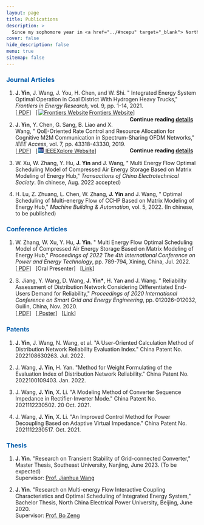 ```yaml
---
layout: page
title: Publications
description: >
  Since my sophomore year in <a href="../#ncepu" target="_blank"> North China Electrical Power University (NCEPU)</a>, I joined <a href="https://ieeexplore.ieee.org/author/37404367100" title="Prof. Zhou in IEEEXplore" target="_blank">Prof. Zhenyu Zhou</a>'s Lab and actively participated in scientific research. After that, my undergraduate thesis was supervised by <a href="https://ieeexplore.ieee.org/author/37589545400" title="Prof. Zeng in IEEEXplore" target="_blank">Prof. Bo Zeng</a>. In 2020, through the exam-free postgraduate recommendation, I entered <a href="../#seu" target="_blank"> Southeast University</a>, supervised by <a href="https://ieeexplore.ieee.org/author/37085418471" title="Prof. Wang in IEEEXplore" target="_blank">Prof. Jianhua Wang</a>.
cover: false
hide_description: false
menu: true
sitemap: false
---
```




<h3 class="h2" style="color: rgb(1,92,171)" id="Journal-Article">Journal Articles</h3>
<div>
<ol ><li><p>
  <div>
    <b>J. Yin</b>, J. Wang, J. You, H. Chen, and W. Shi. "
  Integrated Energy System Optimal Operation in Coal District With Hydrogen Heavy Trucks,"
   <i>Frontiers in Energy Research,</i> vol. 9, pp. 1-14, 2021.  <br>
   [<a href="/assets/files/Integrated Energy System Optimal Operation in Coal District With Hydrogen Heavy Trucks.pdf" target="_blank"> <span class="icon-file-pdf" style="font-size:15px; color: #ee3f24"></span> PDF</a>] &nbsp;
   [<a href="https://www.frontiersin.org/articles/10.3389/fenrg.2021.748673/full" target="_blank"><img src="/assets/icons/frontiers.ico" style="width:1em;margin:0 0.2em 0 0.1em;" alt="Frontiers Website">Frontiers Website</a>] &nbsp;
   <b><span  style="float: right;">Continue reading <a href="/publications/journals/IES">details</a><span class="icon-arrow-right2" style="font-size:12px;margin:0 0.5em 0 0.5em;"></span></span></b>
  </div>
</p></li>

<li><p> 
<div>
   <b>J. Yin</b>, Y. Chen, G. Sang, B. Liao and X. Wang, "
    QoE-Oriented Rate Control and Resource Allocation for Cognitive M2M Communication in Spectrum-Sharing OFDM Networks," 
    <i>IEEE Access</i>, vol. 7, pp. 43318-43330, 2019. <br>
    [<a href="/assets/files/QoE-Oriented Rate Control and Resource Allocation for Cognitive M2M Communication in Spectrum-Sharing OFDM Networks.pdf" target="_blank"> <span class="icon-file-pdf" style="font-size:15px; color: #ee3f24"></span> PDF</a>] &nbsp;
   [<a href="https://ieeexplore.ieee.org/document/8678771" target="_blank"><img src="/assets/icons/ieee.png" style="width:1em;margin:0 0.1em 0 0.1em;" alt="Frontiers Website">  IEEEXplore Website</a>] &nbsp;
   <strong><span  style="float: right;">Continue reading <a href="/publications/journals/M2M">details</a><span class="icon-arrow-right2" style="font-size:12px;margin:0 0.5em 0 0.5em;"></span></span></strong>
  </div>
</p></li>

<li><p> 
<div>
    W. Xu, W. Zhang, Y. Hu, <b>J. Yin</b> and J. Wang, "
    Multi Energy Flow Optimal Scheduling Model of Compressed Air Energy Storage Based on Matrix Modeling of Energy Hub," 
    <i>Transactions of China Electrotechnical Society</i>. (In chinese, Aug. 2022 accepted)
  </div>
</p></li>

<li><p> 
<div>
    H. Lu, Z. Zhuang, L. Chen, W. Zhang, <b>J. Yin</b> and J. Wang, "
    Optimal Scheduling of Multi-energy Flow of CCHP Based on Matrix Modeling of Energy Hub," 
    <i>Machine Building & Automation</i>, vol. 5, 2022. (In chinese, to be published)
  </div>
</p></li>

</ol>
</div>


<h3 class="h2" style="color: rgb(1,92,171)">Conference Articles</h3>
<div>
<ol>

<li><p>
    <div>
    W. Zhang, W. Xu,  Y. Hu, <b>J. Yin</b>. "
  Multi Energy Flow Optimal Scheduling Model of Compressed Air Energy Storage Based on Matrix Modeling of Energy Hub,"
   <i>Proceedings of 2022 The 4th International Conference on Power and Energy Technology</i>, pp. 789-794, Xining, China, Jul. 2022.<br>
   [<a href="/assets/files/ICPET2022.pdf" target="_blank"> <span class="icon-file-pdf" style="font-size:15px; color: #ee3f24"></span> PDF</a>] &nbsp;
   [Oral Presenter] &nbsp;
   [<a href="http://www.icpet.org/" target="_blank">Link</a>] &nbsp;
  </div>
</p></li>

<li><p>
  <div>
    S. Jiang, Y. Wang, D. Wang, <b>J. Yin*</b>, H. Yan and J. Wang. "
  Reliability Assessment of Distribution Network Considering Differentiated End-Users Demand for Reliability,"
   <i>Proceedings of  2020 International Conference on Smart Grid and Energy Engineering</i>, pp. 012026-012032, Guilin, China, Nov. 2020.<br>
   [<a href="/assets/files/Reliability assessment of distribution network considering differentiated end-users demand for reliability.pdf" target="_blank"> <span class="icon-file-pdf" style="font-size:15px; color: #ee3f24"></span> PDF</a>] &nbsp;
   [<a href="/assets/files/SGEE2020_poster.pdf" target="_blank"> Poster</a>] &nbsp;
   [<a href="https://iopscience.iop.org/article/10.1088/1755-1315/645/1/012026" target="_blank">Link</a>] &nbsp;
  </div>
</p></li>




</ol>
</div>

<h3 class="h2" style="color: rgb(1,92,171)" id="patents">Patents</h3>
<div>
<ol >
  <li><p><div><b>J. Yin</b>, J. Wang, N. Wang, et al. "A User-Oriented Calculation Method of Distribution Network Reliability Evaluation Index." China Patent No. 2022108630263.  Jul. 2022.</div></p></li>

  <li><p><div>J. Wang, <b>J. Yin</b>, H. Yan. "Method for Weight Formulating of the Evaluation Index of Distribution Network Reliability." China Patent No. 2022100109403.  Jan. 2022.</div></p></li>

  <li><p><div>J. Wang, <b>J. Yin</b>, X. Li. "A Modeling Method of Converter Sequence Impedance in Rectifier-Inverter Mode." China Patent No. 2021112230502. 20 Oct. 2021.</div></p></li>

  <li><p><div>J. Wang, <b>J. Yin</b>, X. Li. "An Improved Control Method for Power Decoupling Based on Adaptive Virtual Impedance." China Patent No. 2021112230517. Oct. 2021.</div></p></li>
</ol>
</div>

<h3 class="h2" style="color: rgb(1,92,171)">Thesis</h3>
<div>
<ol ><li><p>
  <div>
    <b>J. Yin</b>. "Research on Transient Stability of Grid-connected Converter," Master Thesis, Southeast University, Nanjing, June 2023. (To be expected)<br>
    Supervisor: <a href="https://ee.seu.edu.cn/2021/0308/c25248a362833/page.htm" title="Prof. Wang in SEU" target="_blank">Prof. Jianhua Wang</a>  
  </div>
</p></li>
<li><p>  
   <div>
    <b>J. Yin</b>. "Research on Multi-energy Flow Interactive Coupling Characteristics and Optimal Scheduling of Integrated Energy System," Bachelor Thesis, North China Electrical Power University, Beijing, June 2020.<br>
    Supervisor: <a href="https://electric.ncepu.edu.cn/szdw/xyjj6/spdxtyjs/5840bd9c828e44cf81b00d7dd460e37e.htm" title="Prof. Zeng in NCEPU" target="_blank">Prof. Bo Zeng</a>
  </div>
</p></li></ol>
</div>
